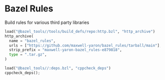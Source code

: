 # Bazel Rules

Build rules for various third party libraries

```python
load("@bazel_tools//tools/build_defs/repo:http.bzl", "http_archive")                       
http_archive(
  name = "bazel_rules",    
  urls = ["https://github.com/maxwell-yaron/bazel_rules/tarball/main"],
  strip_prefix = "maxwell-yaron-bazel_rules-e879818",
  type = ".tar.gz",               
)                                 

load("@bazel_tools//:deps.bzl", "cppcheck_deps")
cppcheck_deps();
```
